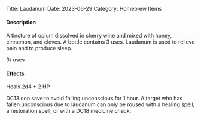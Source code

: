 Title: Laudanum
Date: 2023-06-29
Category: Homebrew Items

#### Description
A tincture of opium dissolved in sherry wine and mixed with honey, cinnamon, and cloves. A bottle contains 3 uses. Laudanum is used to relieve pain and to produce sleep.

3/ uses

#### Effects
Heals 2d4 + 2 HP

DC13 con save to avoid falling unconscious for 1 hour. A target who has fallen unconscious due to laudanum can only be roused with a healing spell, a restoration spell, or with a DC18 medicine check.